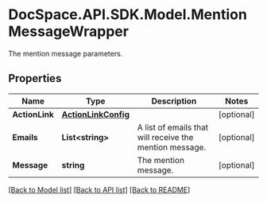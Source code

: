 # DocSpace.API.SDK.Model.MentionMessageWrapper
The mention message parameters.

## Properties

Name | Type | Description | Notes
------------ | ------------- | ------------- | -------------
**ActionLink** | [**ActionLinkConfig**](ActionLinkConfig.md) |  | [optional] 
**Emails** | **List&lt;string&gt;** | A list of emails that will receive the mention message. | [optional] 
**Message** | **string** | The mention message. | [optional] 

[[Back to Model list]](../README.md#documentation-for-models) [[Back to API list]](../README.md#documentation-for-api-endpoints) [[Back to README]](../README.md)


